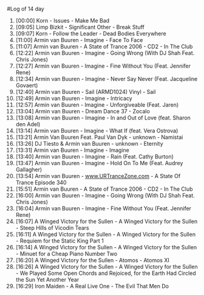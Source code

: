 #Log of 14 day

1. [00:00] Korn - Issues - Make Me Bad
1. [09:05] Limp Bizkit - Significant Other - Break Stuff
1. [09:07] Korn - Follow the Leader - Dead Bodies Everywhere
1. [11:00] Armin van Buuren - Imagine - Face To Face
1. [11:07] Armin van Buuren - A State of Trance 2006 - CD2 - In The Club
1. [12:22] Armin van Buuren - Imagine - Going Wrong (With DJ Shah Feat. Chris Jones)
1. [12:27] Armin van Buuren - Imagine - Fine Without You (Feat. Jennifer Rene)
1. [12:34] Armin van Buuren - Imagine - Never Say Never (Feat. Jacqueline Govaert)
1. [12:40] Armin van Buuren - Sail (ARMD1024) Vinyl - Sail
1. [12:49] Armin van Buuren - Imagine - Intricacy
1. [12:57] Armin van Buuren - Imagine - Unforgiveable (Feat. Jaren)
1. [13:04] Armin van Buuren - Dream Dance 37 - Zocalo
1. [13:08] Armin van Buuren - Imagine - In and Out of Love (feat. Sharon den Adel)
1. [13:14] Armin van Buuren - Imagine - What If (feat. Vera Ostrova)
1. [13:21] Armin Van Buuren Feat. Paul Van Dyk - unknown - Namistai
1. [13:26] DJ Tiesto & Armin van Buuren - unknown - Eternity
1. [13:31] Armin van Buuren - Imagine - Imagine
1. [13:40] Armin van Buuren - Imagine - Rain (Feat. Cathy Burton)
1. [13:47] Armin van Buuren - Imagine - Hold On To Me (Feat. Audrey Gallagher)
1. [13:54] Armin van Buuren - www.URTranceZone.com - A State Of Trance Episode 340
1. [15:51] Armin van Buuren - A State of Trance 2006 - CD2 - In The Club
1. [16:00] Armin van Buuren - Imagine - Going Wrong (With DJ Shah Feat. Chris Jones)
1. [16:04] Armin van Buuren - Imagine - Fine Without You (Feat. Jennifer Rene)
1. [16:07] A Winged Victory for the Sullen - A Winged Victory for the Sullen - Steep Hills of Vicodin Tears
1. [16:11] A Winged Victory for the Sullen - A Winged Victory for the Sullen - Requiem for the Static King Part 1
1. [16:14] A Winged Victory for the Sullen - A Winged Victory for the Sullen - Minuet for a Cheap Piano Number Two
1. [16:20] A Winged Victory for the Sullen - Atomos - Atomos XI
1. [16:26] A Winged Victory for the Sullen - A Winged Victory for the Sullen - We Played Some Open Chords and Rejoiced, for the Earth Had Circled the Sun Yet Another Year
1. [16:29] Iron Maiden - A Real Live One - The Evil That Men Do

